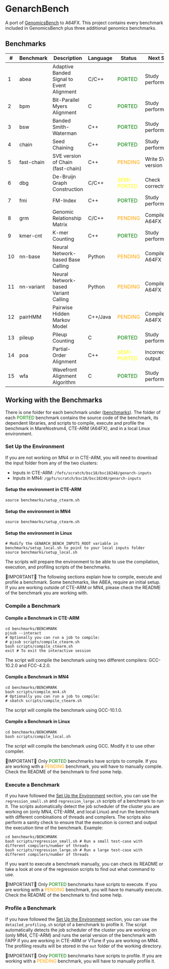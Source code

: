 # GenarchBench

A port of [GenomicsBench](https://github.com/arun-sub/genomicsbench) to A64FX. This project contains every benchmark included in GenomicsBench plus three additional genomics benchmarks.

## Benchmarks

| #  | Benchmark  | Description                               | Language | Status                                          | Next Step         |
|----|------------|-------------------------------------------|----------|-------------------------------------------------|-------------------|
| 1  | abea       | Adaptive Banded Signal to Event Alignment | C/C++    | <span style="color:green">PORTED</span>         | Study performance |
| 2  | bpm        | Bit-Parallel Myers Alignment              | C        | <span style="color:green">PORTED</span>         | Study performance |
| 3  | bsw        | Banded Smith-Waterman                     | C++      | <span style="color:green">PORTED</span>         | Study performance |
| 4  | chain      | Seed Chaining                             | C++      | <span style="color:green">PORTED</span>         | Study performance |
| 5  | fast-chain | SVE version of Chain (fast-chain)         | C++      | <span style="color:orange">PENDING</span>       | Write SVE version |
| 6  | dbg        | De-Bruijn Graph Construction              | C/C++    | <span style="color:yellow">SEMI-PORTED</span>   | Check correctness |
| 7  | fmi        | FM-Index                                  | C++      | <span style="color:green">PORTED</span>         | Study performance |
| 8  | grm        | Genomic Relationship Matrix               | C/C++    | <span style="color:orange">PENDING</span>       | Compile in A64FX  |
| 9  | kmer-cnt   | K-mer Counting                            | C++      | <span style="color:green">PORTED</span>         | Study performance |
| 10 | nn-base    | Neural Network-based Base Calling         | Python   | <span style="color:orange">PENDING</span>       | Compile in A64FX  |
| 11 | nn-variant | Neural Network-based Variant Calling      | Python   | <span style="color:orange">PENDING</span>       | Compile in A64FX  |
| 12 | pairHMM    | Pairwise Hidden Markov Model              | C++/Java | <span style="color:orange">PENDING</span>       | Compile in A64FX  |
| 13 | pileup     | Pileup Counting                           | C        | <span style="color:green">PORTED</span>         | Study performance |
| 14 | poa        | Partial-Order Alignment                   | C++      | <span style="color:yellow">SEMI-PORTED</span>   | Incorrect output  |
| 15 | wfa        | Wavefront Alignment Algorithm             | C        | <span style="color:green">PORTED</span>         | Study performance |

## Working with the Benchmarks

There is one folder for each benchmark under ([benchmarks](benchmarks)). The folder of each <span style="color:green">PORTED</span> benchmark contains the source code of the benchmark, its dependent libraries, and scripts to compile, execute and profile the benchmark in MareNostrum4, CTE-ARM (A64FX), and in a local Linux environment.

### Set Up the Environment

If you are not working on MN4 or in CTE-ARM, you will need to download the input folder from any of the two clusters:
- Inputs in CTE-ARM: `/fefs/scratch/bsc18/bsc18248/genarch-inputs`
- Inputs in MN4: `/gpfs/scratch/bsc18/bsc18248/genarch-inputs`

#### Setup the environment in CTE-ARM
```
source benchmarks/setup_ctearm.sh
```

#### Setup the environment in MN4
```
source benchmarks/setup_ctearm.sh
```

#### Setup the environment in Linux
```
# Modify the GENARCH_BENCH_INPUTS_ROOT variable in benchmarks/setup_local.sh to point to your local inputs folder
source benchmarks/setup_local.sh
```

The scripts will prepare the environment to be able to use the compilation, execution, and profiling scripts of the benchmarks.

:red_circle:IMPORTANT:red_circle: The following sections explain how to compile, execute and profile a benchmark. Some benchmarks, like ABEA, require an initial setup. If you are working outside of CTE-ARM or MN4, please check the README of the benchmark you are working with. 

### Compile a Benchmark

#### Compile a Benchmark in CTE-ARM

```
cd benchmarks/BENCHMARK
pjsub --interact
# Optionally you can run a job to compile:
# pjsub scripts/compile_ctearm.sh
bash scripts/compile_ctearm.sh
exit # To exit the interactive session
```

The script will compile the benchmark using two different compilers: GCC-10.2.0 and FCC-4.2.0.

#### Compile a Benchmark in MN4

```
cd benchmarks/BENCHMARK
bash scripts/compile_mn4.sh
# Optionally you can run a job to compile:
# sbatch scripts/compile_ctearm.sh
```

The script will compile the benchmark using GCC-10.1.0.

#### Compile a Benchmark in Linux

```
cd benchmarks/BENCHMARK
bash scripts/compile_local.sh
```

The script will compile the benchmark using GCC. Modify it to use other compiler.

:red_circle:IMPORTANT:red_circle: Only <span style="color:green">PORTED</span> benchmarks have scripts to compile. If you are working with a <span style="color:orange">PENDING</span> benchmark, you will have to manually compile. Check the README of the benchmark to find some help.

### Execute a Benchmark

If you have followed the [Set Up the Environment](#set-up-the-environment) section, you can use the `regression_small.sh` and `regression_large.sh` scripts of a benchmark to run it. The scripts automatically detect the job scheduler of the cluster you are working on (only MN4, CTE-ARM, and local Linux) and run the benchmark with different combinations of threads and compilers. The scripts also perform a sanity check to ensure that the execution is correct and output the execution time of the benchmark. Example:

```
cd benchmarks/BENCHMARK
bash scripts/regression_small.sh # Run a small test-case with different compilers/number of threads
bash scripts/regression_large.sh # Run a large test-case with different compilers/number of threads
```

If you want to execute a benchmark manually, you can check its README or take a look at one of the regression scripts to find out what command to use.

:red_circle:IMPORTANT:red_circle: Only <span style="color:green">PORTED</span> benchmarks have scripts to execute. If you are working with a <span style="color:orange">PENDING</span> benchmark, you will have to manually execute. Check the README of the benchmark to find some help.

### Profile a Benchmark

If you have followed the [Set Up the Environment](#set-up-the-environment) section, you can use the `detailed_profiling.sh` script of a benchmark to profile it. The script automatically detects the job scheduler of the cluster you are working on (only MN4, CTE-ARM) and runs the serial version of the benchmark with FAPP if you are working in CTE-ARM or VTune if you are working on MN4. The profiling results will be stored in the `out` folder of the working directory.

:red_circle:IMPORTANT:red_circle: Only <span style="color:green">PORTED</span> benchmarks have scripts to profile. If you are working with a <span style="color:orange">PENDING</span> benchmark, you will have to manually profile it.

